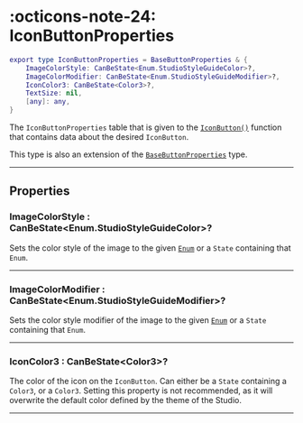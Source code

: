 <h1 class="api-header" markdown>
    <span class="api-icon" markdown>:octicons-note-24:</span>
    <span class="api-title">IconButtonProperties</span>
</h1>

```lua
export type IconButtonProperties = BaseButtonProperties & {
	ImageColorStyle: CanBeState<Enum.StudioStyleGuideColor>?,
	ImageColorModifier: CanBeState<Enum.StudioStyleGuideModifier>?,
	IconColor3: CanBeState<Color3>?,
	TextSize: nil,
	[any]: any,
}
```

The `IconButtonProperties` table that is given to the [`IconButton()`](../../members/buttons/IconButton.md) function that contains data about the desired `IconButton`.

This type is also an extension of the [`BaseButtonProperties`](BaseButton.md) type.

----

## Properties

<h3 markdown>
	ImageColorStyle
	<span class="api-property-type">
		: CanBeState&lt;Enum.StudioStyleGuideColor&gt;?
	</span>
</h3>

Sets the color style of the image to the given [`Enum`](https://create.roblox.com/docs/reference/engine/enums/StudioStyleGuideColor) or a `State` containing that `Enum`.

----

<h3 markdown>
	ImageColorModifier
	<span class="api-property-type">
		: CanBeState&lt;Enum.StudioStyleGuideModifier&gt;?
	</span>
</h3>

Sets the color style modifier of the image to the given [`Enum`](https://create.roblox.com/docs/reference/engine/enums/StudioStyleGuideModifier) or a `State` containing that `Enum`.

----

<h3 markdown>
	IconColor3
	<span class="api-property-type">
		: CanBeState&lt;Color3&gt;?
	</span>
</h3>

The color of the icon on the `IconButton`. Can either be a `State` containing a `Color3`, or a `Color3`. Setting this property is not recommended, as it will overwrite the default color defined by the theme of the Studio.

----